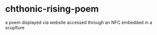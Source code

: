 # chthonic-rising-poem
a poem displayed via website accessed through an NFC embedded in a scuplture
